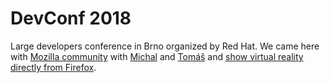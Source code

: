 # DevConf 2018

<!--date:2018-01-25--2018-01-27-->

Large developers conference in Brno organized by Red Hat. We came here with [Mozilla community](https://www.mozilla.cz/) with [Michal](https://www.linkedin.com/in/vasicekmichal/) and [Tomáš](https://twitter.com/zelitomas) and [show virtual reality directly from Firefox](https://www.mozilla.cz/zpravicky/jak-jsme-se-meli-na-devconfu-2018/).
